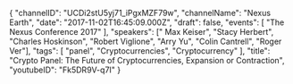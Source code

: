 {
    "channelID": "UCDi2stU5yj71_iPgxMZF79w",
    "channelName": "Nexus Earth",
    "date": "2017-11-02T16:45:09.000Z",
    "draft": false,
    "events": [
        "The Nexus Conference 2017"
    ],
    "speakers": [" Max Keiser", "Stacy Herbert", "Charles Hoskinson", "Robert Viglione", "Arry Yu", "Colin Cantrell", "Roger Ver"],
    "tags": [
        "panel",
        "Cryptocurrencies",
        "Cryptocurrency"
    ],
    "title": "Crypto Panel: The Future of Cryptocurrencies, Expansion or Contraction",
    "youtubeID": "Fk5DR9V-q7I"
}
